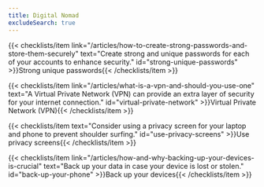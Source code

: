 ```yaml
---
title: Digital Nomad
excludeSearch: true
---
```

{{< checklists/item link="/articles/how-to-create-strong-passwords-and-store-them-securely" text="Create strong and unique passwords for each of your accounts to enhance security." id="strong-unique-passwords" >}}Strong unique passwords{{< /checklists/item >}}

{{< checklists/item link="/articles/what-is-a-vpn-and-should-you-use-one" text="A Virtual Private Network (VPN) can provide an extra layer of security for your internet connection." id="virtual-private-network" >}}Virtual Private Network (VPN){{< /checklists/item >}}

{{< checklists/item text="Consider using a privacy screen for your laptop and phone to prevent shoulder surfing." id="use-privacy-screens" >}}Use privacy screens{{< /checklists/item >}}

{{< checklists/item link="/articles/how-and-why-backing-up-your-devices-is-crucial" text="Back up your data in case your device is lost or stolen." id="back-up-your-phone" >}}Back up your devices{{< /checklists/item >}}